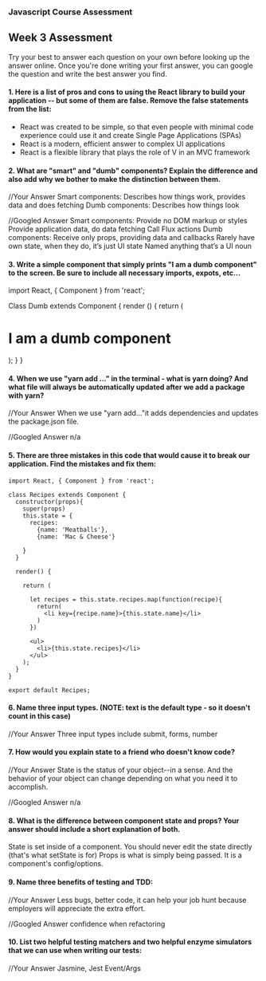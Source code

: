### Javascript Course Assessment

## Week 3 Assessment

Try your best to answer each question on your own before looking up the answer online. Once you're done writing your first answer, you can google the question and write the best answer you find.

#### 1. Here is a list of pros and cons to using the React library to build your application -- but some of them are false. Remove the false statements from the list:

- React was created to be simple, so that even people with minimal code experience could use it and create Single Page Applications (SPAs)
- React is a modern, efficient answer to complex UI applications
- React is a flexible library that plays the role of V in an MVC framework


 #### 2. What are "smart" and "dumb" components? Explain the difference and also add why we bother to make the distinction between them.


 //Your Answer
Smart components: Describes how things work, provides data and does fetching
Dumb components: Describes how things look

 //Googled Answer
 Smart components: Provide no DOM markup or styles
                   Provide application data, do data fetching
                   Call Flux actions
 Dumb components: Receive only props, providing data and callbacks
                  Rarely have own state, when they do, it’s just UI state
                  Named anything that’s a UI noun

#### 3. Write a simple component that simply prints "I am a dumb component" to the screen. Be sure to include all necessary imports, expots, etc...
import React, { Component } from 'react';

Class Dumb extends Component {
  render () {
    return (
      <h1> I am a dumb component </h1>
      );
  }
}


#### 4. When we use "yarn add ..." in the terminal - what is yarn doing? And what file will always be automatically updated after we add a package with yarn?


 //Your Answer
 When we use "yarn add..."it adds dependencies and updates the package.json file.


 //Googled Answer
 n/a


#### 5. There are three mistakes in this code that would cause it to break our application. Find the mistakes and fix them:

    import React, { Component } from 'react';

    class Recipes extends Component {
      constructor(props){
        super(props)
        this.state = {
          recipes:
            {name: 'Meatballs'},
            {name: 'Mac & Cheese'}

        }
      }

      render() {

        return (

          let recipes = this.state.recipes.map(function(recipe){
            return(
              <li key={recipe.name}>{this.state.name}</li>
            )
          })

          <ul>
            <li>{this.state.recipes}</li>
          </ul>
        );
      }
    }

    export default Recipes;

#### 6. Name three input types. (NOTE: text is the default type - so it doesn't count in this case)

 //Your Answer
Three input types include submit, forms, number


 #### 7. How would you explain state to a friend who doesn't know code?

 //Your Answer
 State is the status of your object--in a sense. And the behavior of your object can change depending on what you need it to accomplish.


 //Googled Answer
n/a

 #### 8. What is the difference between component state and props? Your answer should include a short explanation of both.
State is set inside of a component. You should never edit the state directly (that's what setState is for)
Props is what is simply being passed. It is a component's config/options.

 #### 9. Name three benefits of testing and TDD:
  //Your Answer
  Less bugs, better code, it can help your job hunt because employers will appreciate the extra effort.


 //Googled Answer
confidence when refactoring


#### 10. List two helpful testing matchers and two helpful enzyme simulators that we can use when writing our tests:

 //Your Answer
Jasmine, Jest
Event/Args
